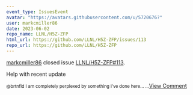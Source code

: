 ```yaml
---
event_type: IssuesEvent
avatar: "https://avatars.githubusercontent.com/u/5720676?"
user: markcmiller86
date: 2023-06-02
repo_name: LLNL/H5Z-ZFP
html_url: https://github.com/LLNL/H5Z-ZFP/issues/113
repo_url: https://github.com/LLNL/H5Z-ZFP
---
```


<a href='https://github.com/markcmiller86' target='_blank'>markcmiller86</a> closed issue <a href='https://github.com/LLNL/H5Z-ZFP/issues/113' target='_blank'>LLNL/H5Z-ZFP#113</a>.

<p>Help with recent update</p><small>@brtnfld I am completely perplexed by something I've done here......</small><a href='https://github.com/LLNL/H5Z-ZFP/issues/113' target='_blank'>View Comment</a>